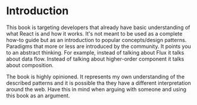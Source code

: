 # Introduction

This book is targeting developers that already have basic understanding of what React is and how it works. It's not meant to be used as a complete how-to guide but as an introduction to popular concepts/design patterns. Paradigms that more or less are introduced by the community. It points you to an abstract thinking. For example, instead of talking about Flux it talks about data flow. Instead of talking about higher-order component it talks about composition.

The book is highly opinioned. It represents my own understanding of the described patterns and it is possible tha they have a different interpretation around the web. Have this in mind when arguing with someone and using this book as an argument.
